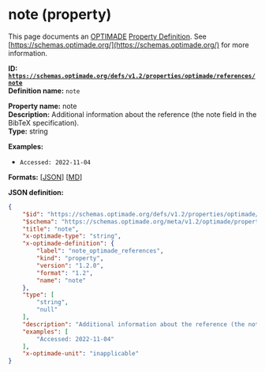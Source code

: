 # note (property)

This page documents an [OPTIMADE](https://www.optimade.org/) [Property Definition](https://schemas.optimade.org/#definitions). See [https://schemas.optimade.org/](https://schemas.optimade.org/) for more information.

**ID: [`https://schemas.optimade.org/defs/v1.2/properties/optimade/references/note`](https://schemas.optimade.org/defs/v1.2/properties/optimade/references/note.md)**  
**Definition name:** `note`

**Property name:** note  
**Description:** Additional information about the reference (the note field in the BibTeX specification).  
**Type:** string  



**Examples:**

- `Accessed: 2022-11-04`

**Formats:** [[JSON](note.json)] [[MD](note.md)]

**JSON definition:**

``` json
{
    "$id": "https://schemas.optimade.org/defs/v1.2/properties/optimade/references/note",
    "$schema": "https://schemas.optimade.org/meta/v1.2/optimade/property_definition.json",
    "title": "note",
    "x-optimade-type": "string",
    "x-optimade-definition": {
        "label": "note_optimade_references",
        "kind": "property",
        "version": "1.2.0",
        "format": "1.2",
        "name": "note"
    },
    "type": [
        "string",
        "null"
    ],
    "description": "Additional information about the reference (the note field in the BibTeX specification).",
    "examples": [
        "Accessed: 2022-11-04"
    ],
    "x-optimade-unit": "inapplicable"
}
```